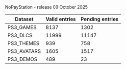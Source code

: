 NoPayStation - release 09 October 2025

|  Dataset  |Valid entries|Pending entries|
|-----------|-------------|---------------|
| PS3_GAMES |     8137    |      1302     |
|  PS3_DLCS |    11999    |     11147     |
| PS3_THEMES|     939     |      758      |
|PS3_AVATARS|     1605    |      1517     |
| PS3_DEMOS |     489     |       23      |